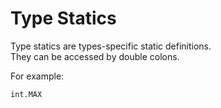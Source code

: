 # Type Statics
Type statics are types-specific static definitions.\
They can be accessed by double colons.

For example:
```
int.MAX
```